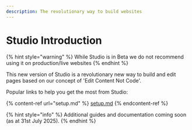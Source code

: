 ```yaml
---
description: The revolutionary way to build websites
---
```


# Studio Introduction

{% hint style="warning" %}
While Studio is in Beta we do not recommend using it on production/live websites
{% endhint %}

This new version of Studio is a revolutionary new way to build and edit pages based on our concept of 'Edit Content Not Code'.&#x20;

Popular links to help you get the most from Studio:

{% content-ref url="setup.md" %}
[setup.md](setup.md)
{% endcontent-ref %}

{% hint style="info" %}
Additional guides and documentation coming soon (as at 31st July 2025).
{% endhint %}
